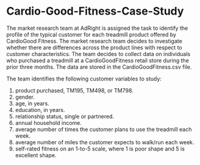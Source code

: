 # Cardio-Good-Fitness-Case-Study
The market research team at AdRight is assigned the task to identify the profile of the typical customer for each treadmill product offered by CardioGood Fitness. The market research team decides to investigate whether there are differences across the product lines with respect to customer characteristics. The team decides to collect data on individuals who purchased a treadmill at a CardioGoodFitness retail store during the prior three months. The data are stored in the CardioGoodFitness.csv file.

The team identifies the following customer variables to study: 
1. product purchased, TM195, TM498, or TM798.
2. gender.
3. age, in years.
4. education, in years.
5. relationship status, single or partnered.
6. annual household income.
7. average number of times the customer plans to use the treadmill each week.
8. average number of miles the customer expects to walk/run each week.
9. self-rated fitness on an 1-to-5 scale, where 1 is poor shape and 5 is excellent shape.
